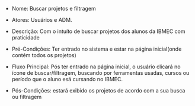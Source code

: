 - Nome: Buscar projetos e filtragem

- Atores: Usuários e ADM.

- Descrição: Com o intuíto de buscar projetos dos alunos da IBMEC com praticidade

- Pré-Condições: Ter entrado no sistema e estar na página inicial(onde contém todos os projetos)

- Fluxo Principal: Pós ter entrado na página inicial, o usuário clicará no ícone de buscar/filtragem, buscando por ferramentas usadas, cursos ou período que o aluno esá cursando no IBMEC.

- Pós-Condições: estará exibido os projetos de acordo com a sua busca ou filtragem
